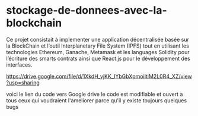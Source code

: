# stockage-de-donnees-avec-la-blockchain
Ce projet consistait à implementer une application décentralisée basée sur la BlockChain et l’outil Interplanetary File System (IPFS) tout en utilisant les technologies Ethereum, Ganache, Metamask et les languages Solidity pour l’écriture des smarts contrats ainsi que React.js pour le développement des interfaces.


https://drive.google.com/file/d/1XkdH_yjKK_IYbGbXpmoiltiM2L0R4_XZ/view?usp=sharing

voici le lien du code vers Google drive le code est modifiable et ouvert a tous ceux qui voudraient l'ameliorer parce qu'il y existe toujours quelques bugs
